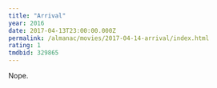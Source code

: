 ```yaml
---
title: "Arrival"
year: 2016
date: 2017-04-13T23:00:00.000Z
permalink: /almanac/movies/2017-04-14-arrival/index.html
rating: 1
tmdbid: 329865
---
```


Nope.